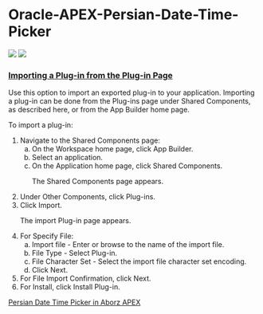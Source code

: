 # Oracle-APEX-Persian-Date-Time-Picker
<img src="https://github.com/alborzapex/Oracle-APEX-Persian-Date-Time-Picker/blob/main/alborzapex-date-time-picker.jpg">
<img src="https://alborzapex.com/wp-content/uploads/2021/12/alborzapex-persian-date-time-picker-setting.jpg">
<div class="props_rev_3"><a id="GUID-026EF048-9FDD-49A1-B17E-BA8051967B86" name="GUID-026EF048-9FDD-49A1-B17E-BA8051967B86" tabindex="-1"></a>

<h3 id="HTMDB-GUID-026EF048-9FDD-49A1-B17E-BA8051967B86" class="sect3"><span class="enumeration_section"></span><a href="implementing-plug-ins.html#GUID-B158814B-C3FC-4030-AF25-D14208DB1E27" title="Create plug-ins to declaratively extend, share, and reuse the built-in types available with Oracle Application Express.">Importing a Plug-in from the Plug-in Page</a>
               </h3>
               <div>
                  <div class="p">Use this option to import an exported plug-in to your application. Importing a plug-in can be done from the Plug-ins page under Shared Components, as described here, or from the <span>App Builder</span> home page.
                  </div>
                  <!-- class="section" -->
                  <div class="section">
                     <p>To import a plug-in:</p>
                  </div>
                  <!-- class="section" -->
                  <ol>
                     <li class="stepexpand"><span>Navigate to the Shared Components page:</span><ol type="a">
                           <li class="substepexpand"><span>On the Workspace home page, click <span><span class="uicontrol bold">App Builder</span></span>.</span></li>
                           <li class="substepexpand"><span>Select an application. </span></li>
                           <li class="substepexpand"><span>On the Application home page, click <span class="uicontrol bold">Shared Components</span>.</span><div>
                                 <p>The Shared Components page appears. </p>
                              </div>
                           </li>
                        </ol>
                     </li>
                     <li class="stepexpand"><span>Under Other Components, click <span class="uicontrol bold">Plug-ins</span>.</span></li>
                     <li class="stepexpand"><span>Click <span class="uicontrol bold">Import</span>. </span><div>
                           <p>The import Plug-in page appears.</p>
                        </div>
                     </li>
                     <li class="stepexpand"><span>For Specify File:</span><ol type="a">
                           <li><span>Import file - Enter or browse to the name of the import file.</span></li>
                           <li><span>File Type - Select <span class="uicontrol bold">Plug-in</span>.</span></li>
                           <li><span>File Character Set - Select the import file character set encoding.</span></li>
                           <li><span>Click <span class="uicontrol bold">Next</span>.</span></li>
                        </ol>
                     </li>
                     <li class="stepexpand"><span>For File Import Confirmation, click <span class="uicontrol bold">Next</span>.</span></li>
                     <li class="stepexpand"><span>For Install, click <span class="uicontrol bold">Install Plug-in</span>.</span></li>
                  </ol>
               </div>
            </div>
            <a href="https://alborzapex.com/product/%d8%aa%d9%82%d9%88%db%8c%d9%85-%d8%b4%d9%85%d8%b3%db%8c-%d9%88-%d8%b3%d8%a7%d8%b9%d8%aa-persian-date-time-picker/" title="Alborz APEX">Persian Date Time Picker in Aborz APEX</a>
